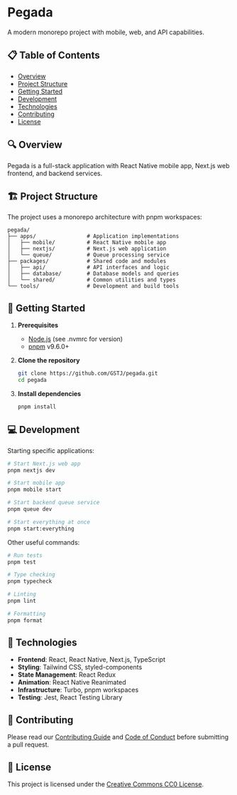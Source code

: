 # Pegada

A modern monorepo project with mobile, web, and API capabilities.

## 📋 Table of Contents

- [Overview](#overview)
- [Project Structure](#project-structure)
- [Getting Started](#getting-started)
- [Development](#development)
- [Technologies](#technologies)
- [Contributing](#contributing)
- [License](#license)

## 🔍 Overview

Pegada is a full-stack application with React Native mobile app, Next.js web frontend, and backend services.

## 🏗️ Project Structure

The project uses a monorepo architecture with pnpm workspaces:

```
pegada/
├── apps/                # Application implementations
│   ├── mobile/          # React Native mobile app
│   ├── nextjs/          # Next.js web application
│   └── queue/           # Queue processing service
├── packages/            # Shared code and modules
│   ├── api/             # API interfaces and logic
│   ├── database/        # Database models and queries
│   └── shared/          # Common utilities and types
└── tools/               # Development and build tools
```

## 🚀 Getting Started

1. **Prerequisites**

   - [Node.js](https://nodejs.org/) (see .nvmrc for version)
   - [pnpm](https://pnpm.io/) v9.6.0+

2. **Clone the repository**

   ```sh
   git clone https://github.com/GSTJ/pegada.git
   cd pegada
   ```

3. **Install dependencies**

   ```sh
   pnpm install
   ```

## 💻 Development

Starting specific applications:

```sh
# Start Next.js web app
pnpm nextjs dev

# Start mobile app
pnpm mobile start

# Start backend queue service
pnpm queue dev

# Start everything at once
pnpm start:everything
```

Other useful commands:

```sh
# Run tests
pnpm test

# Type checking
pnpm typecheck

# Linting
pnpm lint

# Formatting
pnpm format
```

## 🔧 Technologies

- **Frontend**: React, React Native, Next.js, TypeScript
- **Styling**: Tailwind CSS, styled-components
- **State Management**: React Redux
- **Animation**: React Native Reanimated
- **Infrastructure**: Turbo, pnpm workspaces
- **Testing**: Jest, React Testing Library

## 👥 Contributing

Please read our [Contributing Guide](./CONTRIBUTING.md) and [Code of Conduct](./CODE_OF_CONDUCT.md) before submitting a pull request.

## 📄 License

This project is licensed under the [Creative Commons CC0 License](./LICENSE).
